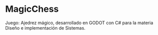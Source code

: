 # MagicChess
Juego: Ajedrez mágico, desarrollado en GODOT con C# para la materia Diseño e implementación de Sistemas.
